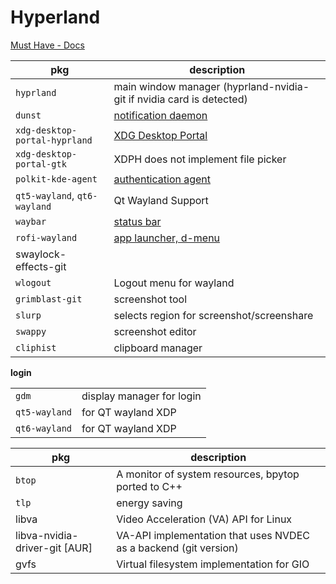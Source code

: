 # Hyperland

[Must Have - Docs](https://wiki.hyprland.org/Useful-Utilities/Must-have/)

| pkg                           | description                                                          |
| ----------------------------- | -------------------------------------------------------------------- |
| `hyprland`                    | main window manager (hyprland-nvidia-git if nvidia card is detected) |
| `dunst`                       | [notification daemon](https://wiki.hyprland.org/Useful-Utilities/Must-have/#a-notification-daemon)  |
| `xdg-desktop-portal-hyprland` | [XDG Desktop Portal](https://wiki.hyprland.org/Useful-Utilities/Must-have/#xdg-desktop-portal)      |
| `xdg-desktop-portal-gtk`      | XDPH does not implement file picker                                                                 |
| `polkit-kde-agent`            | [authentication agent](https://wiki.hyprland.org/Useful-Utilities/Must-have/#authentication-agent)  |
| `qt5-wayland`, `qt6-wayland`  | Qt Wayland Support                                                   |
| `waybar`                      | [status bar](https://wiki.hyprland.org/Useful-Utilities/Status-Bars/#waybar)  |
| `rofi-wayland`                | [app launcher, d-menu](https://wiki.hyprland.org/Useful-Utilities/App-Launchers/#rofi-wayland-fork) |
| swaylock-effects-git          |                                                                      |
| `wlogout`                     | Logout menu for wayland                                              |
| `grimblast-git`               | screenshot tool                                                      |
| `slurp`                       | selects region for screenshot/screenshare                            |
| `swappy`                      | screenshot editor                                                    |
| `cliphist`                    | clipboard manager                                                    |




**login**

|               |                           |
| ------------- | ------------------------- |
| `gdm`         | display manager for login |
| `qt5-wayland` | for QT wayland XDP        |
| `qt6-wayland` | for QT wayland XDP        |




| pkg                           | description                                                      |
| ----------------------------- | ---------------------------------------------------------------- |
| `btop`                        | A monitor of system resources, bpytop ported to C++              |
| `tlp`                         | energy saving                                                    |
| libva                         | Video Acceleration (VA) API for Linux                            |
| libva-nvidia-driver-git [AUR] | VA-API implementation that uses NVDEC as a backend (git version) |
| gvfs                          | Virtual filesystem implementation for GIO                        |
